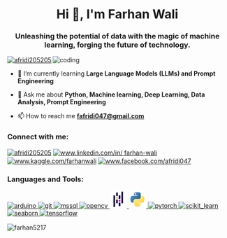 <h1 align="center">Hi 👋, I'm Farhan Wali</h1>
<h3 align="center">Unleashing the potential of data with the magic of machine learning, forging the future of technology.</h3>
<img align="right" alt="coding" width="400" src="https://physicsgurukul.com/wp-content/uploads/2019/02/character-1.gif"
<p align="left"> <a href="https://twitter.com/afridi205205" target="blank"><img src="https://img.shields.io/twitter/follow/afridi205205?logo=twitter&style=for-the-badge" alt="afridi205205" /></a> </p>

- 🌱 I’m currently learning **Large Language Models (LLMs) and Prompt Engineering**

- 💬 Ask me about **Python, Machine learning, Deep Learning, Data Analysis, Prompt Engineering**

- 📫 How to reach me **fafridi047@gmail.com**

<h3 align="left">Connect with me:</h3>
<p align="left">
<a href="https://twitter.com/afridi205205" target="blank"><img align="center" src="https://raw.githubusercontent.com/rahuldkjain/github-profile-readme-generator/master/src/images/icons/Social/twitter.svg" alt="afridi205205" height="30" width="40" /></a>
<a href="https://linkedin.com/in/www.linkedin.com/in/ farhan-wali" target="blank"><img align="center" src="https://raw.githubusercontent.com/rahuldkjain/github-profile-readme-generator/master/src/images/icons/Social/linked-in-alt.svg" alt="www.linkedin.com/in/ farhan-wali" height="30" width="40" /></a>
<a href="https://kaggle.com/www.kaggle.com/farhanwali" target="blank"><img align="center" src="https://raw.githubusercontent.com/rahuldkjain/github-profile-readme-generator/master/src/images/icons/Social/kaggle.svg" alt="www.kaggle.com/farhanwali" height="30" width="40" /></a>
<a href="https://fb.com/www.facebook.com/afridi047" target="blank"><img align="center" src="https://raw.githubusercontent.com/rahuldkjain/github-profile-readme-generator/master/src/images/icons/Social/facebook.svg" alt="www.facebook.com/afridi047" height="30" width="40" /></a>
</p>

<h3 align="left">Languages and Tools:</h3>
<p align="left"> <a href="https://www.arduino.cc/" target="_blank" rel="noreferrer"> <img src="https://cdn.worldvectorlogo.com/logos/arduino-1.svg" alt="arduino" width="40" height="40"/> </a> <a href="https://git-scm.com/" target="_blank" rel="noreferrer"> <img src="https://www.vectorlogo.zone/logos/git-scm/git-scm-icon.svg" alt="git" width="40" height="40"/> </a> <a href="https://www.microsoft.com/en-us/sql-server" target="_blank" rel="noreferrer"> <img src="https://www.svgrepo.com/show/303229/microsoft-sql-server-logo.svg" alt="mssql" width="40" height="40"/> </a> <a href="https://opencv.org/" target="_blank" rel="noreferrer"> <img src="https://www.vectorlogo.zone/logos/opencv/opencv-icon.svg" alt="opencv" width="40" height="40"/> </a> <a href="https://pandas.pydata.org/" target="_blank" rel="noreferrer"> <img src="https://raw.githubusercontent.com/devicons/devicon/2ae2a900d2f041da66e950e4d48052658d850630/icons/pandas/pandas-original.svg" alt="pandas" width="40" height="40"/> </a> <a href="https://www.python.org" target="_blank" rel="noreferrer"> <img src="https://raw.githubusercontent.com/devicons/devicon/master/icons/python/python-original.svg" alt="python" width="40" height="40"/> </a> <a href="https://pytorch.org/" target="_blank" rel="noreferrer"> <img src="https://www.vectorlogo.zone/logos/pytorch/pytorch-icon.svg" alt="pytorch" width="40" height="40"/> </a> <a href="https://scikit-learn.org/" target="_blank" rel="noreferrer"> <img src="https://upload.wikimedia.org/wikipedia/commons/0/05/Scikit_learn_logo_small.svg" alt="scikit_learn" width="40" height="40"/> </a> <a href="https://seaborn.pydata.org/" target="_blank" rel="noreferrer"> <img src="https://seaborn.pydata.org/_images/logo-mark-lightbg.svg" alt="seaborn" width="40" height="40"/> </a> <a href="https://www.tensorflow.org" target="_blank" rel="noreferrer"> <img src="https://www.vectorlogo.zone/logos/tensorflow/tensorflow-icon.svg" alt="tensorflow" width="40" height="40"/> </a> </p>

<p><img align="center" src="https://github-readme-stats.vercel.app/api/top-langs?username=farhan5217&show_icons=true&locale=en&layout=compact" alt="farhan5217" /></p>
